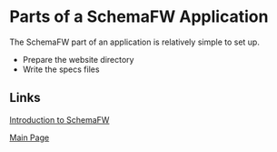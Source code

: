 # Parts of a SchemaFW Application

The SchemaFW part of an application is relatively simple to set up.

- Prepare the website directory
- Write the specs files


## Links

[Introduction to SchemaFW](IntroductionToSchemaFW.md)

[Main Page](UserGuide.md)



